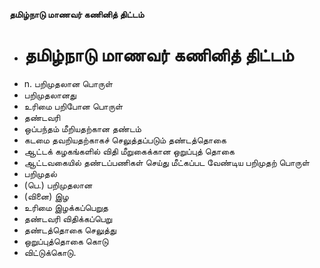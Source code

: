 **தமிழ்நாடு மாணவர் கணினித் திட்டம்**
- # தமிழ்நாடு மாணவர் கணினித் திட்டம்
- n. பறிமுதலான பொருள்
- பறிமுதலானது
- உரிமை பறிபோன பொருள்
- தண்டவரி
- ஒப்பந்தம் மீறியதற்கான தண்டம்
- கடமை தவறியதற்காகச் செலுத்தப்படும் தண்டத்தொகை
- ஆட்டக் கழகங்களில் விதி மீறுகைக்கான ஒறுப்புத் தொகை
- ஆட்டவகையில் தண்டப்பணிகள் செய்து மீட்கப்பட வேண்டிய பறிமுதற் பொருள்
- பறிமுதல்
- (பெ.) பறிமுதலான
- (வினை) இழ
- உரிமை இழக்கப்பெறுத
- தண்டவரி விதிக்கப்பெறு
- தண்டத்தொகை செலுத்து
- ஒறுப்புத்தொகை கொடு
- விட்டுக்கொடு.

